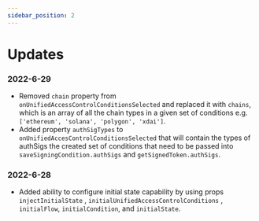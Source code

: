 ```yaml
---
sidebar_position: 2
---
```


# Updates

### 2022-6-29

- Removed `chain` property from `onUnifiedAccessControlConditionsSelected` and replaced it with `chains`, which is an
  array of all the chain types in a given set of conditions e.g. `['ethereum', 'solana', 'polygon', 'xdai']`.
- Added property `authSigTypes` to `onUnifiedAccesControlConditionsSelected` that will contain the types of authSigs the
  created set of conditions that need to be passed into `saveSigningCondition.authSigs` and `getSignedToken.authSigs`.

### 2022-6-28

- Added ability to configure initial state capability by using props `injectInitialState`
  , `initialUnifiedAccessControlConditions`
  , `initialFlow`, `initialCondition`, and `initialState`.